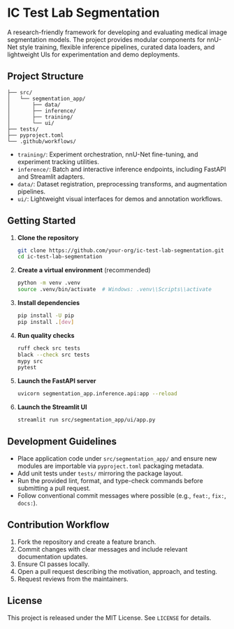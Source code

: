 # IC Test Lab Segmentation

A research-friendly framework for developing and evaluating medical image segmentation models. The project provides modular components for nnU-Net style training, flexible inference pipelines, curated data loaders, and lightweight UIs for experimentation and demo deployments.

## Project Structure

```
├── src/
│   └── segmentation_app/
│       ├── data/
│       ├── inference/
│       ├── training/
│       └── ui/
├── tests/
├── pyproject.toml
└── .github/workflows/
```

* `training/`: Experiment orchestration, nnU-Net fine-tuning, and experiment tracking utilities.
* `inference/`: Batch and interactive inference endpoints, including FastAPI and Streamlit adapters.
* `data/`: Dataset registration, preprocessing transforms, and augmentation pipelines.
* `ui/`: Lightweight visual interfaces for demos and annotation workflows.

## Getting Started

1. **Clone the repository**
   ```bash
   git clone https://github.com/your-org/ic-test-lab-segmentation.git
   cd ic-test-lab-segmentation
   ```

2. **Create a virtual environment** (recommended)
   ```bash
   python -m venv .venv
   source .venv/bin/activate  # Windows: .venv\\Scripts\\activate
   ```

3. **Install dependencies**
   ```bash
   pip install -U pip
   pip install .[dev]
   ```

4. **Run quality checks**
   ```bash
   ruff check src tests
   black --check src tests
   mypy src
   pytest
   ```

5. **Launch the FastAPI server**
   ```bash
   uvicorn segmentation_app.inference.api:app --reload
   ```

6. **Launch the Streamlit UI**
   ```bash
   streamlit run src/segmentation_app/ui/app.py
   ```

## Development Guidelines

* Place application code under `src/segmentation_app/` and ensure new modules are importable via `pyproject.toml` packaging metadata.
* Add unit tests under `tests/` mirroring the package layout.
* Run the provided lint, format, and type-check commands before submitting a pull request.
* Follow conventional commit messages where possible (e.g., `feat:`, `fix:`, `docs:`).

## Contribution Workflow

1. Fork the repository and create a feature branch.
2. Commit changes with clear messages and include relevant documentation updates.
3. Ensure CI passes locally.
4. Open a pull request describing the motivation, approach, and testing.
5. Request reviews from the maintainers.

## License

This project is released under the MIT License. See `LICENSE` for details.
